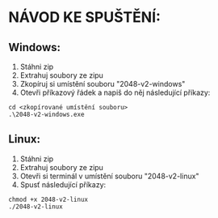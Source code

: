 # NÁVOD KE SPUŠTĚNÍ:
## Windows:
1. Stáhni zip
2. Extrahuj soubory ze zipu
3. Zkopíruj si umístění souboru "2048-v2-windows"
4. Otevři příkazový řádek a napiš do něj následující příkazy:
```
cd <zkopírované umístění souboru>
.\2048-v2-windows.exe
```

## Linux:
1. Stáhni zip
2. Extrahuj soubory ze zipu
3. Otevři si terminál v umístění souboru "2048-v2-linux"
4. Spusť následující příkazy:
```
chmod +x 2048-v2-linux
./2048-v2-linux
```
